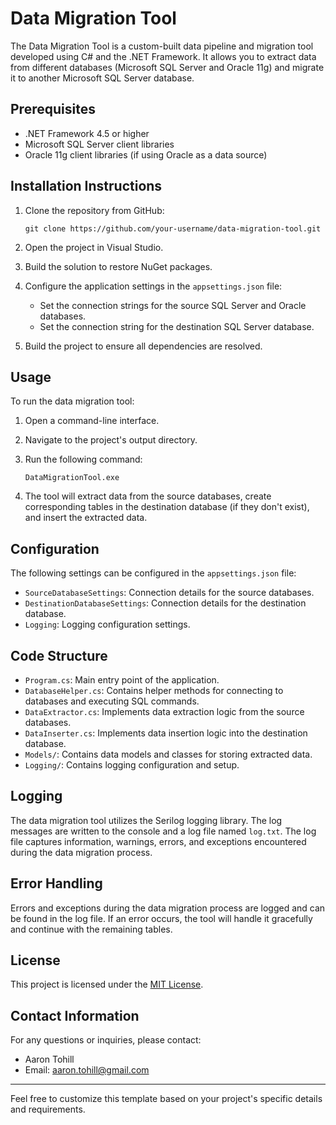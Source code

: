 # Data Migration Tool

The Data Migration Tool is a custom-built data pipeline and migration tool developed using C# and the .NET Framework. It allows you to extract data from different databases (Microsoft SQL Server and Oracle 11g) and migrate it to another Microsoft SQL Server database.

## Prerequisites

- .NET Framework 4.5 or higher
- Microsoft SQL Server client libraries
- Oracle 11g client libraries (if using Oracle as a data source)

## Installation Instructions

1. Clone the repository from GitHub:

   ```shell
   git clone https://github.com/your-username/data-migration-tool.git
   ```

2. Open the project in Visual Studio.

3. Build the solution to restore NuGet packages.

4. Configure the application settings in the `appsettings.json` file:
   - Set the connection strings for the source SQL Server and Oracle databases.
   - Set the connection string for the destination SQL Server database.

5. Build the project to ensure all dependencies are resolved.

## Usage

To run the data migration tool:

1. Open a command-line interface.

2. Navigate to the project's output directory.

3. Run the following command:

   ```shell
   DataMigrationTool.exe
   ```

4. The tool will extract data from the source databases, create corresponding tables in the destination database (if they don't exist), and insert the extracted data.

## Configuration

The following settings can be configured in the `appsettings.json` file:

- `SourceDatabaseSettings`: Connection details for the source databases.
- `DestinationDatabaseSettings`: Connection details for the destination database.
- `Logging`: Logging configuration settings.

## Code Structure

- `Program.cs`: Main entry point of the application.
- `DatabaseHelper.cs`: Contains helper methods for connecting to databases and executing SQL commands.
- `DataExtractor.cs`: Implements data extraction logic from the source databases.
- `DataInserter.cs`: Implements data insertion logic into the destination database.
- `Models/`: Contains data models and classes for storing extracted data.
- `Logging/`: Contains logging configuration and setup.

## Logging

The data migration tool utilizes the Serilog logging library. The log messages are written to the console and a log file named `log.txt`. The log file captures information, warnings, errors, and exceptions encountered during the data migration process.

## Error Handling

Errors and exceptions during the data migration process are logged and can be found in the log file. If an error occurs, the tool will handle it gracefully and continue with the remaining tables.

## License

This project is licensed under the [MIT License](LICENSE).

## Contact Information

For any questions or inquiries, please contact:

- Aaron Tohill
- Email: aaron.tohill@gmail.com

---

Feel free to customize this template based on your project's specific details and requirements.
